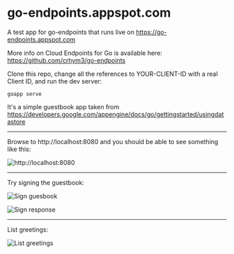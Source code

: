 # go-endpoints.appspot.com

A test app for go-endpoints that runs live on https://go-endpoints.appspot.com

More info on Cloud Endpoints for Go is available here:
https://github.com/crhym3/go-endpoints

Clone this repo, change all the references to YOUR-CLIENT-ID with a real Client ID, and run the dev server:

`goapp serve`

It's a simple guestbook app taken from https://developers.google.com/appengine/docs/go/gettingstarted/usingdatastore

***

Browse to http://localhost:8080 and you should be able to see something like
this:

![http://localhost:8080](https://lh6.googleusercontent.com/-9wk96-rUcvo/UXFeTpzWi8I/AAAAAAAART0/4D31sBNdppk/s900/Screen+Shot+2013-04-19+at+5.06.12+PM.png)

***

Try signing the guestbook:

![Sign guesbook](https://lh5.googleusercontent.com/-ravF58cJy9Q/UXFeR8aC5aI/AAAAAAAARTc/ZCDqI8vpzq4/s826/Screen+Shot+2013-04-19+at+5.07.46+PM.png)

![Sign response](https://lh4.googleusercontent.com/-b_R1g2iYTDU/UXFeREDzSuI/AAAAAAAARTU/rwM47Sp-xf8/s571/Screen+Shot+2013-04-19+at+5.08.06+PM.png)

***

List greetings:

![List greetings](https://lh3.googleusercontent.com/-lMd8bB2zjmw/UXFeQeqsM9I/AAAAAAAARTM/oqhCYNxmeWc/s574/Screen+Shot+2013-04-19+at+5.08.30+PM.png)
